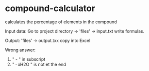 # compound-calculator
 calculates the percentage of elements in the compound

Input data:
Go to project directory -> 'files' -> input.txt write formulas.

Output:
'files' -> output.txx
copy into Excel

Wrong answer:
 1. " - " in subscript
 2. " · xH2O " is not et the end
